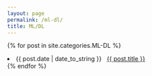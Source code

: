 ```yaml
---
layout: page
permalink: /ml-dl/
title: ML/DL
---
```


{% for post in site.categories.ML-DL %}
 <li><span>{{ post.date | date_to_string }}</span> &nbsp; <a href="{{ post.url }}">{{ post.title }}</a></li>
{% endfor %}